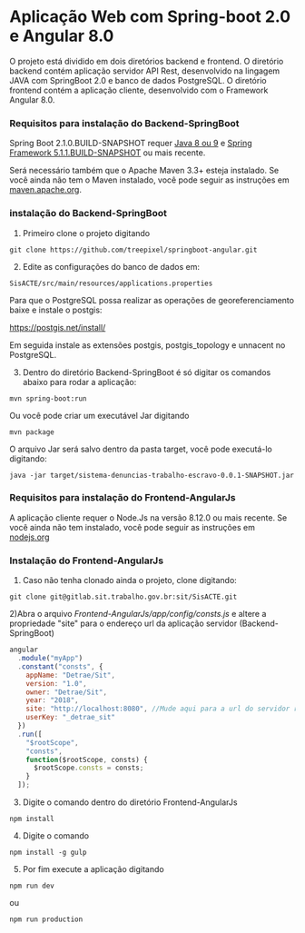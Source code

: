 # Aplicação Web com Spring-boot 2.0 e Angular 8.0

O projeto está dividido em dois diretórios backend e frontend. O diretório backend contém aplicação servidor API Rest, desenvolvido na lingagem JAVA com SpringBoot 2.0 e banco de dados PostgreSQL. O diretório frontend contém a aplicação cliente, desenvolvido com o Framework Angular 8.0.

<h3>Requisitos para instalação do Backend-SpringBoot</h3>

Spring Boot 2.1.0.BUILD-SNAPSHOT requer [Java 8 ou 9](https://www.java.com/) e [Spring Framework 5.1.1.BUILD-SNAPSHOT](https://docs.spring.io/spring/docs/5.1.1.BUILD-SNAPSHOT/spring-framework-reference/) ou mais recente.

Será necessário também que o Apache Maven 3.3+ esteja instalado. Se você ainda não tem o Maven instalado, você pode seguir as instruções em [maven.apache.org](https://maven.apache.org/).

### instalação do Backend-SpringBoot

1. Primeiro clone o projeto digitando

```
git clone https://github.com/treepixel/springboot-angular.git
```

2. Edite as configurações do banco de dados em:

```
SisACTE/src/main/resources/applications.properties
```

Para que o PostgreSQL possa realizar as operações de georeferenciamento baixe e instale o postgis:

https://postgis.net/install/

Em seguida instale as extensões postgis, postgis_topology e unnacent no PostgreSQL.

3. Dentro do diretório Backend-SpringBoot é só digitar os comandos abaixo para rodar a aplicação:

```
mvn spring-boot:run
```

Ou você pode criar um executável Jar digitando

```
mvn package
```

O arquivo Jar será salvo dentro da pasta target, você pode executá-lo digitando:

```
java -jar target/sistema-denuncias-trabalho-escravo-0.0.1-SNAPSHOT.jar
```

### Requisitos para instalação do Frontend-AngularJs

A aplicação cliente requer o Node.Js na versão 8.12.0 ou mais recente. Se você ainda não tem instalado, você pode seguir as instruções em [nodejs.org](https://nodejs.org/en/)

### Instalação do Frontend-AngularJs

1. Caso não tenha clonado ainda o projeto, clone digitando:

```
git clone git@gitlab.sit.trabalho.gov.br:sit/SisACTE.git
```

2)Abra o arquivo _Frontend-AngularJs/app/config/consts.js_ e altere a propriedade "site" para o endereço url da aplicação servidor (Backend-SpringBoot)

```javascript
angular
  .module("myApp")
  .constant("consts", {
    appName: "Detrae/Sit",
    version: "1.0",
    owner: "Detrae/Sit",
    year: "2018",
    site: "http://localhost:8080", //Mude aqui para a url do servidor rest
    userKey: "_detrae_sit"
  })
  .run([
    "$rootScope",
    "consts",
    function($rootScope, consts) {
      $rootScope.consts = consts;
    }
  ]);
```

3. Digite o comando dentro do diretório Frontend-AngularJs

```
npm install
```

4. Digite o comando

```
npm install -g gulp
```

5. Por fim execute a aplicação digitando

```
npm run dev
```

ou

```
npm run production
```
